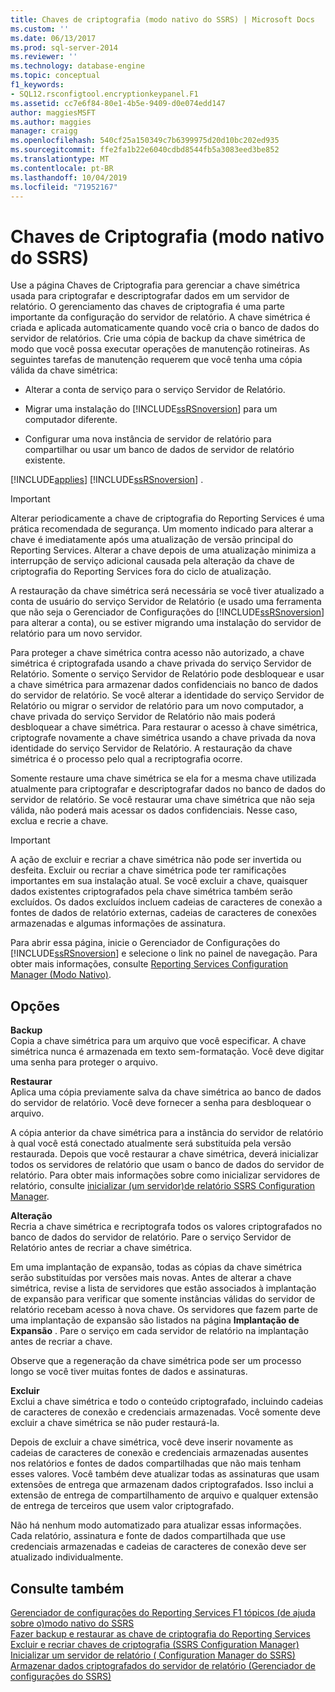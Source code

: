 ```yaml
---
title: Chaves de criptografia (modo nativo do SSRS) | Microsoft Docs
ms.custom: ''
ms.date: 06/13/2017
ms.prod: sql-server-2014
ms.reviewer: ''
ms.technology: database-engine
ms.topic: conceptual
f1_keywords:
- SQL12.rsconfigtool.encryptionkeypanel.F1
ms.assetid: cc7e6f84-80e1-4b5e-9409-d0e074edd147
author: maggiesMSFT
ms.author: maggies
manager: craigg
ms.openlocfilehash: 540cf25a150349c7b6399975d20d10bc202ed935
ms.sourcegitcommit: ffe2fa1b22e6040cdbd8544fb5a3083eed3be852
ms.translationtype: MT
ms.contentlocale: pt-BR
ms.lasthandoff: 10/04/2019
ms.locfileid: "71952167"
---
```

# <a name="encryption-keys-ssrs-native-mode"></a>Chaves de Criptografia (modo nativo do SSRS)
  Use a página Chaves de Criptografia para gerenciar a chave simétrica usada para criptografar e descriptografar dados em um servidor de relatório. O gerenciamento das chaves de criptografia é uma parte importante da configuração do servidor de relatório. A chave simétrica é criada e aplicada automaticamente quando você cria o banco de dados do servidor de relatórios. Crie uma cópia de backup da chave simétrica de modo que você possa executar operações de manutenção rotineiras. As seguintes tarefas de manutenção requerem que você tenha uma cópia válida da chave simétrica:  
  
-   Alterar a conta de serviço para o serviço Servidor de Relatório.  
  
-   Migrar uma instalação do [!INCLUDE[ssRSnoversion](../../includes/ssrsnoversion-md.md)] para um computador diferente.  
  
-   Configurar uma nova instância de servidor de relatório para compartilhar ou usar um banco de dados de servidor de relatório existente.  
  
 [!INCLUDE[applies](../../includes/applies-md.md)] [!INCLUDE[ssRSnoversion](../../includes/ssrsnoversion-md.md)] .  
  
> [!IMPORTANT]  
>  Alterar periodicamente a chave de criptografia do Reporting Services é uma prática recomendada de segurança. Um momento indicado para alterar a chave é imediatamente após uma atualização de versão principal do Reporting Services. Alterar a chave depois de uma atualização minimiza a interrupção de serviço adicional causada pela alteração da chave de criptografia do Reporting Services fora do ciclo de atualização.  
  
 A restauração da chave simétrica será necessária se você tiver atualizado a conta de usuário do serviço Servidor de Relatório (e usado uma ferramenta que não seja o Gerenciador de Configurações do [!INCLUDE[ssRSnoversion](../../includes/ssrsnoversion-md.md)] para alterar a conta), ou se estiver migrando uma instalação do servidor de relatório para um novo servidor.  
  
 Para proteger a chave simétrica contra acesso não autorizado, a chave simétrica é criptografada usando a chave privada do serviço Servidor de Relatório. Somente o serviço Servidor de Relatório pode desbloquear e usar a chave simétrica para armazenar dados confidenciais no banco de dados do servidor de relatório. Se você alterar a identidade do serviço Servidor de Relatório ou migrar o servidor de relatório para um novo computador, a chave privada do serviço Servidor de Relatório não mais poderá desbloquear a chave simétrica. Para restaurar o acesso à chave simétrica, criptografe novamente a chave simétrica usando a chave privada da nova identidade do serviço Servidor de Relatório. A restauração da chave simétrica é o processo pelo qual a recriptografia ocorre.  
  
 Somente restaure uma chave simétrica se ela for a mesma chave utilizada atualmente para criptografar e descriptografar dados no banco de dados do servidor de relatório. Se você restaurar uma chave simétrica que não seja válida, não poderá mais acessar os dados confidenciais. Nesse caso, exclua e recrie a chave.  
  
> [!IMPORTANT]  
>  A ação de excluir e recriar a chave simétrica não pode ser invertida ou desfeita. Excluir ou recriar a chave simétrica pode ter ramificações importantes em sua instalação atual. Se você excluir a chave, quaisquer dados existentes criptografados pela chave simétrica também serão excluídos. Os dados excluídos incluem cadeias de caracteres de conexão a fontes de dados de relatório externas, cadeias de caracteres de conexões armazenadas e algumas informações de assinatura.  
  
 Para abrir essa página, inicie o Gerenciador de Configurações do [!INCLUDE[ssRSnoversion](../../includes/ssrsnoversion-md.md)] e selecione o link no painel de navegação. Para obter mais informações, consulte [Reporting Services Configuration Manager &#40;Modo Nativo&#41;](../../../2014/sql-server/install/reporting-services-configuration-manager-native-mode.md).  
  
## <a name="options"></a>Opções  
 **Backup**  
 Copia a chave simétrica para um arquivo que você especificar. A chave simétrica nunca é armazenada em texto sem-formatação. Você deve digitar uma senha para proteger o arquivo.  
  
 **Restaurar**  
 Aplica uma cópia previamente salva da chave simétrica ao banco de dados do servidor de relatório. Você deve fornecer a senha para desbloquear o arquivo.  
  
 A cópia anterior da chave simétrica para a instância do servidor de relatório à qual você está conectado atualmente será substituída pela versão restaurada. Depois que você restaurar a chave simétrica, deverá inicializar todos os servidores de relatório que usam o banco de dados do servidor de relatório. Para obter mais informações sobre como inicializar servidores de relatório, consulte [inicializar &#40;um servidor&#41;de relatório SSRS Configuration Manager](../../reporting-services/install-windows/ssrs-encryption-keys-initialize-a-report-server.md).  
  
 **Alteração**  
 Recria a chave simétrica e recriptografa todos os valores criptografados no banco de dados do servidor de relatório. Pare o serviço Servidor de Relatório antes de recriar a chave simétrica.  
  
 Em uma implantação de expansão, todas as cópias da chave simétrica serão substituídas por versões mais novas. Antes de alterar a chave simétrica, revise a lista de servidores que estão associados à implantação de expansão para verificar que somente instâncias válidas do servidor de relatório recebam acesso à nova chave. Os servidores que fazem parte de uma implantação de expansão são listados na página **Implantação de Expansão** . Pare o serviço em cada servidor de relatório na implantação antes de recriar a chave.  
  
 Observe que a regeneração da chave simétrica pode ser um processo longo se você tiver muitas fontes de dados e assinaturas.  
  
 **Excluir**  
 Exclui a chave simétrica e todo o conteúdo criptografado, incluindo cadeias de caracteres de conexão e credenciais armazenadas. Você somente deve excluir a chave simétrica se não puder restaurá-la.  
  
 Depois de excluir a chave simétrica, você deve inserir novamente as cadeias de caracteres de conexão e credenciais armazenadas ausentes nos relatórios e fontes de dados compartilhadas que não mais tenham esses valores. Você também deve atualizar todas as assinaturas que usam extensões de entrega que armazenam dados criptografados. Isso inclui a extensão de entrega de compartilhamento de arquivo e qualquer extensão de entrega de terceiros que usem valor criptografado.  
  
 Não há nenhum modo automatizado para atualizar essas informações. Cada relatório, assinatura e fonte de dados compartilhada que use credenciais armazenadas e cadeias de caracteres de conexão deve ser atualizado individualmente.  
  
## <a name="see-also"></a>Consulte também  
 [Gerenciador de configurações do Reporting Services F1 tópicos &#40;de ajuda sobre o&#41;modo nativo do SSRS](../../../2014/sql-server/install/reporting-services-configuration-manager-f1-help-topics-ssrs-native-mode.md)   
 [Fazer backup e restaurar as chave de criptografia do Reporting Services](../../reporting-services/install-windows/ssrs-encryption-keys-back-up-and-restore-encryption-keys.md)   
 [Excluir e recriar chaves de criptografia &#40;SSRS Configuration Manager&#41;](../../reporting-services/install-windows/ssrs-encryption-keys-delete-and-re-create-encryption-keys.md)   
 [Inicializar um servidor de relatório &#40; Configuration Manager do SSRS&#41;](../../reporting-services/install-windows/ssrs-encryption-keys-initialize-a-report-server.md)   
 [Armazenar dados criptografados do servidor de relatório &#40;Gerenciador de configurações do SSRS&#41;](../../reporting-services/install-windows/ssrs-encryption-keys-store-encrypted-report-server-data.md)  
  
  
